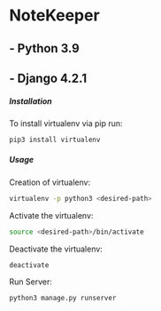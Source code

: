 # NoteKeeper

## - Python 3.9

## - Django 4.2.1

##### Installation

To install virtualenv via pip run:

```bash
pip3 install virtualenv
```

##### Usage

Creation of virtualenv:

```bash
virtualenv -p python3 <desired-path>
```

Activate the virtualenv:

```bash
source <desired-path>/bin/activate
```

Deactivate the virtualenv:

```bash
deactivate
```

Run Server:

```bash
python3 manage.py runserver
```
